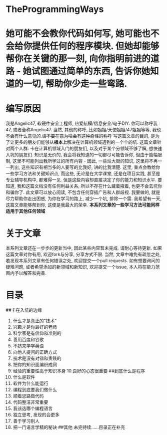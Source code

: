 # TheProgrammingWays
她可能不会教你代码如何写, 她可能也不会给你提供任何的程序模块. 但她却能够帮你在关键的那一刻, 向你指明前进的道路 - 她试图通过简单的东西, 告诉你她知道的一切, 帮助你少走一些弯路.
========
# 编写原因
我是Angelic47, 软硬件安全工程师, 热爱航模/信息安全/电子DIY. 
你可以称呼我47, 或者全称Angelic47. 当然, 其他的称呼, 比如姐姐/天使姐姐/47姐姐等等, 我也不会有什么意见的.~~请不要在意为啥会有这种奇怪的称呼~~
写这篇文章的目的, 是为了让更多的朋友们能够从**根本上**解决在计算机领域遇到的一个个的坑. 
这篇文章针对两个人群: 卡在计算机领域入门的朋友们, 以及对于某个分领域不够了解, 想快速入坑的朋友们.
知识是无价的, 我会将我知道的一切都尽可能告诉你, 但由于篇幅限制, 这里不可能列出我所学过的所有内容 - 因此, 一些烂大街的知识, 这里将不再一一列出, 这些知识有相当多的人要写的比我好, 讲的比我清楚.
这里, 重点会教给你一些学习方法和关键知识点, 而这些, 无论是在大学课堂, 还是在项目实践, 甚至是专业辅导机构中, 都难得一见. 但是这些内容却直接决定了你的能力和知识水平.
要知道, 我和这篇文档没有任何利益关系, 所以不存在什么藏着掖着, 也更不会去坑你和骗你了. 此文章可以放心阅读, 不包含任何穿插广告和人群歧视. 我要做的, 就是尽力帮助你走出困惑, 为你在学习的路上, 减少一个坑, 排除一个雷.
我希望有一天, 这篇文章能够帮到你, 这便是我最大的荣幸.
**本系列文章的一些学习方法可能同样适用于其他任何领域**

# 关于文章
本系列文章还在一步步的更新当中, 因此某些内容暂未完成. 请耐心等待更新.
如果这篇文章对你有用, 欢迎fork与分享, 分享方式不限.
当然, 文章中难免有疏忽之处, 若发现本系列文章有任何错误之处, 欢迎提交一个pull requests.
如有想要询问的疑难问题, 或者希望添加的新领域和新知识, 欢迎提交一个issue, 本人将在能力范围内予以解答和完善.

# 目录
##卡在入坑的边缘
  1. 什么才是真正的"技术"
  2. 兴趣才是你最好的老师
  3. 科学家是有信仰和准则的
  4. 善用百度和谷歌
  5. 不妨来学学英语
  6. 向他人提问的正确方式
  7. 技术是没有对错和贵贱的
  8. 把你的知识面编织成网
  9. 经验的重要性高于知识本身
  10.良好的心态很重要
##到底什么是程序
  1. 什么是软件
  2. 软件为什么能运行
  3. 编程到底要我们做什么
  4. 顺着思路做代码
  5. 代码整洁非常重要
  6. 我该选哪个编程语言
  7. 独立思考, 发现的会更多
  8. 善于学习别人
  9. 把一门语言学精的秘诀
##其他
  未完待续……目录正在补充
